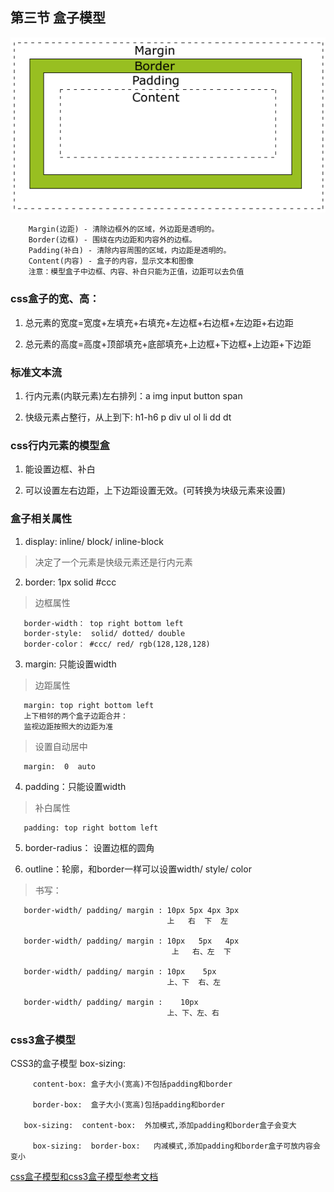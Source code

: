 ## 第三节 盒子模型

 ![avatar](./1.png)

~~~
    Margin(边距) - 清除边框外的区域，外边距是透明的。
    Border(边框) - 围绕在内边距和内容外的边框。  
    Padding(补白) - 清除内容周围的区域，内边距是透明的。
    Content(内容) - 盒子的内容，显示文本和图像  
    注意：模型盒子中边框、内容、补白只能为正值，边距可以去负值  
~~~    

###  css盒子的宽、高：

1.  总元素的宽度=宽度+左填充+右填充+左边框+右边框+左边距+右边距

2.  总元素的高度=高度+顶部填充+底部填充+上边框+下边框+上边距+下边距

###  标准文本流

1.  行内元素(内联元素)左右排列：a img input button span   

2.  快级元素占整行，从上到下: h1-h6 p div ul ol li dd dt

###  css行内元素的模型盒

1.  能设置边框、补白

2.  可以设置左右边距，上下边距设置无效。(可转换为块级元素来设置)

###  盒子相关属性

1. display: inline/ block/ inline-block

>   决定了一个元素是快级元素还是行内元素

2. border: 1px solid #ccc

>  边框属性  

~~~  
   border-width： top right bottom left       
   border-style:  solid/ dotted/ double    
   border-color： #ccc/ red/ rgb(128,128,128)
~~~   

3. margin: 只能设置width

>  边距属性
~~~
   margin: top right bottom left  
   上下相邻的两个盒子边距合并：
   监视边距按照大的边距为准  
~~~

>  设置自动居中

~~~   
   margin:  0  auto
~~~

4. padding：只能设置width   

>  补白属性  

~~~  
   padding: top right bottom left
~~~

5. border-radius： 设置边框的圆角

6. outline：轮廓，和border一样可以设置width/ style/ color    

>  书写：

~~~    
   border-width/ padding/ margin : 10px 5px 4px 3px      
                                   上   右  下  左  

   border-width/ padding/ margin : 10px   5px   4px       
                                    上   右、左  下  

   border-width/ padding/ margin : 10px    5px          
                                   上、下  右、左    

   border-width/ padding/ margin :    10px
                                   上、下、左、右                                     
~~~

###  css3盒子模型

   CSS3的盒子模型 box-sizing:

~~~
 	 content-box: 盒子大小(宽高)不包括padding和border   

 	 border-box:  盒子大小(宽高)包括padding和border

   box-sizing:  content-box:  外加模式,添加padding和border盒子会变大  

 	 box-sizing:  border-box:   内减模式,添加padding和border盒子可放内容会变小     
~~~

[css盒子模型和css3盒子模型参考文档](https://blog.csdn.net/diligentkong/article/details/61617761)
